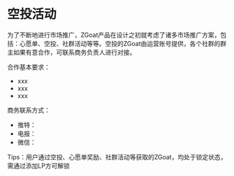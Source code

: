 # 空投活动

为了不断地进行市场推广，ZGoat产品在设计之初就考虑了诸多市场推广方案，包括：心愿单、空投、社群活动等等。空投的ZGoat由运营账号提供，各个社群的群主如果有意合作，可联系商务负责人进行对接。

合作基本要求：

* xxx
* xxx
* xxx

商务联系方式：

* 推特：
* 电报：
* 微信：

Tips：用户通过空投、心愿单奖励、社群活动等获取的ZGoat，均处于锁定状态，需通过添加LP方可解锁[  
](https://doc.zgoat.org/shi-chang/mei-ti-bao-dao)


